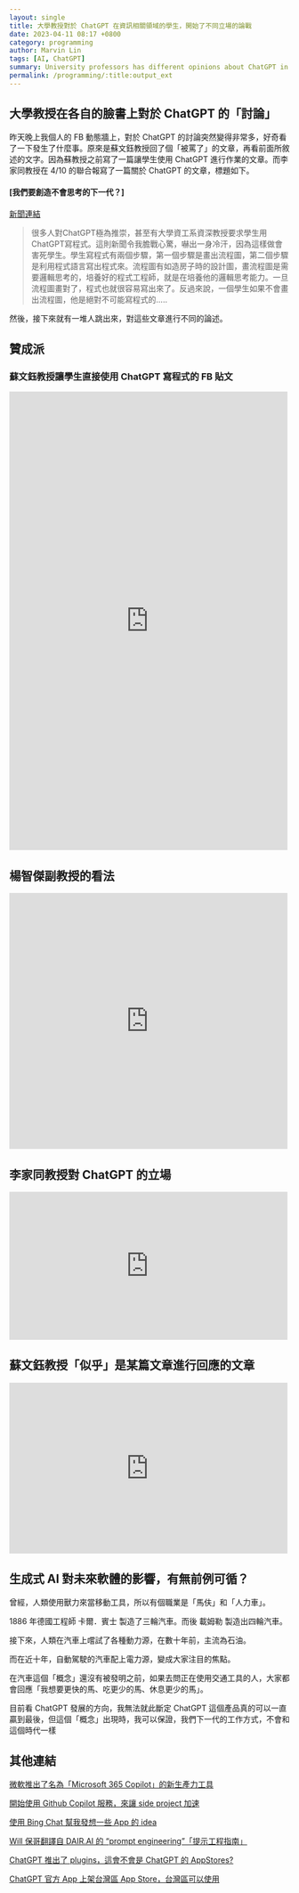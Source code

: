 ```yaml
---
layout: single
title: 大學教授對於 ChatGPT 在資訊相關領域的學生，開始了不同立場的論戰
date: 2023-04-11 08:17 +0800
category: programming
author: Marvin Lin
tags: [AI, ChatGPT]
summary: University professors has different opinions about ChatGPT in Computer Sciense students homework.
permalink: /programming/:title:output_ext
---
```


## 大學教授在各自的臉書上對於 ChatGPT 的「討論」

昨天晚上我個人的 FB 動態牆上，對於 ChatGPT 的討論突然變得非常多，好奇看了一下發生了什麼事。原來是蘇文鈺教授回了個「被罵了」的文章，再看前面所敘述的文字。因為蘇教授之前寫了一篇讓學生使用 ChatGPT 進行作業的文章。而李家同教授在 4/10 的聯合報寫了一篇關於 ChatGPT 的文章，標題如下。

#### [我們要創造不會思考的下一代？]

[新聞連結](https://udn.com/news/story/7339/7086778)

> 很多人對ChatGPT極為推崇，甚至有大學資工系資深教授要求學生用ChatGPT寫程式。這則新聞令我膽戰心驚，嚇出一身冷汗，因為這樣做會害死學生。學生寫程式有兩個步驟，第一個步驟是畫出流程圖，第二個步驟是利用程式語言寫出程式來。流程圖有如造房子時的設計圖，畫流程圖是需要邏輯思考的，培養好的程式工程師，就是在培養他的邏輯思考能力。一旦流程圖畫對了，程式也就很容易寫出來了。反過來說，一個學生如果不會畫出流程圖，他是絕對不可能寫程式的.....

然後，接下來就有一堆人跳出來，對這些文章進行不同的論述。

## 贊成派
### 蘇文鈺教授讓學生直接使用 ChatGPT 寫程式的 FB 貼文

<iframe src="https://www.facebook.com/plugins/post.php?href=https%3A%2F%2Fwww.facebook.com%2Farwen.su.5%2Fposts%2Fpfbid0fyzvxLmk4cEra2RHMgcxBcHYvF8F6fjsFLPn5wwE2koh2AbGEjh77YcFvbkRo4iyl&show_text=true&width=500" width="500" height="824" style="border:none;overflow:hidden" scrolling="no" frameborder="0" allowfullscreen="true" allow="autoplay; clipboard-write; encrypted-media; picture-in-picture; web-share"></iframe>

## 楊智傑副教授的看法

<iframe src="https://www.facebook.com/plugins/post.php?href=https%3A%2F%2Fwww.facebook.com%2Fscatjay%2Fposts%2Fpfbid0Dqj7XjfvRSLDZYbd4VVxcBo3rFSB15zKRxRhUf4L6GYpu3cR3GwQhmRLy6Ehi84al&show_text=true&width=500" width="500" height="460" style="border:none;overflow:hidden" scrolling="no" frameborder="0" allowfullscreen="true" allow="autoplay; clipboard-write; encrypted-media; picture-in-picture; web-share"></iframe>

## 李家同教授對 ChatGPT 的立場

<iframe src="https://www.facebook.com/plugins/post.php?href=https%3A%2F%2Fwww.facebook.com%2Fpermalink.php%3Fstory_fbid%3Dpfbid02umxnXfJiwTvgNQuMyMc5Xuh4tiw4yyevrkFeRmb7KjHyaXCtmPWhqiaBxMoghMDxl%26id%3D100007748738834&show_text=true&width=500" width="500" height="266" style="border:none;overflow:hidden" scrolling="no" frameborder="0" allowfullscreen="true" allow="autoplay; clipboard-write; encrypted-media; picture-in-picture; web-share"></iframe>

## 蘇文鈺教授「似乎」是某篇文章進行回應的文章

<iframe src="https://www.facebook.com/plugins/post.php?href=https%3A%2F%2Fwww.facebook.com%2Farwen.su.5%2Fposts%2Fpfbid0bZMbN59NPqa9WoSfa2Duw4s3iEaYJk17ikJSamJD96LXuMZRKvkpkjGmDvCJ6dXQl&show_text=true&width=500" width="500" height="307" style="border:none;overflow:hidden" scrolling="no" frameborder="0" allowfullscreen="true" allow="autoplay; clipboard-write; encrypted-media; picture-in-picture; web-share"></iframe>

## 生成式 AI 對未來軟體的影響，有無前例可循？

曾經，人類使用獸力來當移動工具，所以有個職業是「馬伕」和「人力車」。

1886 年德國工程師 卡爾．賓士 製造了三輪汽車。而後 載姆勒 製造出四輪汽車。

接下來，人類在汽車上嚐試了各種動力源，在數十年前，主流為石油。

而在近十年，自動駕駛的汽車配上電力源，變成大家注目的焦點。

在汽車這個「概念」還沒有被發明之前，如果去問正在使用交通工具的人，大家都會回應「我想要更快的馬、吃更少的馬、休息更少的馬」。

目前看 ChatGPT 發展的方向，我無法就此斷定 ChatGPT 這個產品真的可以一直贏到最後，但這個「概念」出現時，我可以保證，我們下一代的工作方式，不會和這個時代一樣

## 其他連結

[微軟推出了名為「Microsoft 365 Copilot」的新生產力工具](https://moonandeye.github.io/programming/2023/03/17/microsoft-office-copilot-launch.html)

[開始使用 Github Copilot 服務，來讓 side project 加速](https://moonandeye.github.io/programming/start-using-copilot.html)

[使用 Bing Chat 幫我發想一些 App 的 idea](https://moonandeye.github.io/programming/bing-chat-brain-storming.html)

[Will 保哥翻譯自 DAIR.AI 的 “prompt engineering”「提示工程指南」](https://moonandeye.github.io/finance/prompt-engineering.html)

[ChatGPT 推出了 plugins，這會不會是 ChatGPT 的 AppStores?](https://moonandeye.github.io/finance/ChatGPT-plugins.html)

[ChatGPT 官方 App 上架台灣區 App Store，台灣區可以使用](https://moonandeye.github.io/programming/ChatGPT-offical-app-on-AppStore.html)